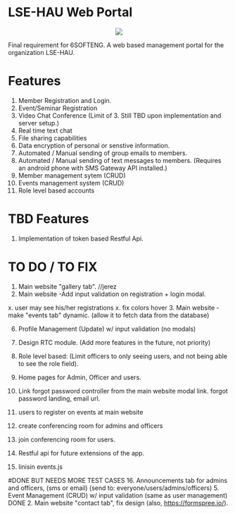 LSE-HAU Web Portal
=======
<p align="center"><img src="http://i.imgur.com/6YknGdj.png"></p>
Final requirement for 6SOFTENG. A web based management portal for the organization LSE-HAU.

# Features
1. Member Registration and Login.
2. Event/Seminar Registration
3. Video Chat Conference (Limit of 3. Still TBD upon implementation and server setup.)
4. Real time text chat
5. File sharing capabilities
6. Data encryption of personal or senstive information.
7. Automated / Manual sending of group emails to members.
8. Automated / Manual sending of text messages to members. (Requires an android phone with SMS Gateway API installed.)
9. Member management sytem (CRUD)
10. Events management system (CRUD)
10. Role level based accounts

# TBD Features
1. Implementation of token based Restful Api.

# TO DO / TO FIX
1. Main website "gallery tab". //jerez
4. Main website -Add input validation on registration + login modal.

x. user may see his/her registrations
x. fix colors hover
3. Main website - make "events tab" dynamic. (allow it to fetch data from the database)


6. Profile Management (Update) w/ input validation (no modals)

7. Design RTC module. (Add more features in the future, not priority)
8. Role level based: (Limit officers to only seeing users, and not being able to see the role field).
9. Home pages for Admin, Officer and users.
10. Link forgot password controller from the main website modal link.
forgot password landing, email url.
11. users to register on events at main website
13. create conferencing room for admins and officers
14. join conferencing room for users.
15. Restful api for future extensions of the app.
17. linisin events.js

#DONE BUT NEEDS MORE TEST CASES
16. Announcements tab for admins and officers, (sms or email) (send to: everyone/users/admins/officers)
5. Event Management (CRUD) w/ input validation (same as user management) DONE
2. Main website "contact tab", fix design (also, https://formspree.io/).